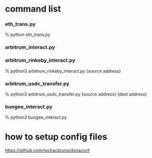 
# command list

### eth_trans.py
% python eth_trans.py 

### arbitrum_interact.py
### arbitrum_rinkeby_interact.py
% python3 arbitrum_rinkeby_interact.py {source address}

### arbitrum_usdc_transfer.py
% python3 arbitrum_usdc_transfer.py {source address} {dest address}

### bungee_interact.py
% python3 bungee_interact.py


# how to setup config files
https://github.com/rochacbruno/dynaconf
